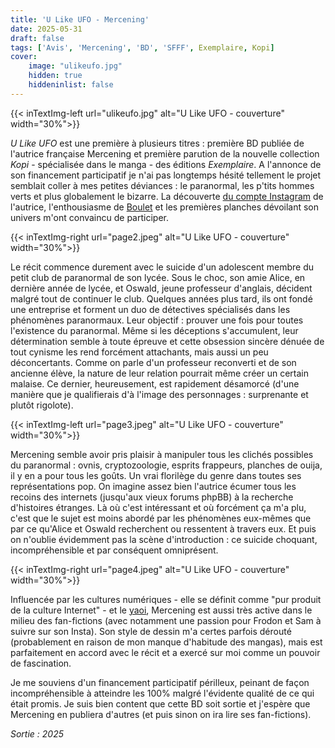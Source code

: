 ```yaml
---
title: 'U Like UFO - Mercening'
date: 2025-05-31
draft: false
tags: ['Avis', 'Mercening', 'BD', 'SFFF', Exemplaire, Kopi]
cover: 
    image: "ulikeufo.jpg"
    hidden: true
    hiddeninlist: false
---
```


{{< inTextImg-left url="ulikeufo.jpg" alt="U Like UFO - couverture" width="30%">}}

*U Like UFO* est une première à plusieurs titres : première BD publiée de l'autrice française Mercening et première parution de la nouvelle collection *Kopi* - spécialisée dans le manga - des éditions *Exemplaire*. A l'annonce de son financement participatif je n'ai pas longtemps hésité tellement le projet semblait coller à mes petites déviances : le paranormal, les p'tits hommes verts et plus globalement le bizarre. La découverte [du compte Instagram](https://www.instagram.com/mercening/) de l'autrice, l'enthousiasme de [Boulet](https://www.bouletcorp.com/) et les premières planches dévoilant son univers m'ont convaincu de participer. 

{{< inTextImg-right url="page2.jpeg" alt="U Like UFO - couverture" width="30%">}}

Le récit commence durement avec le suicide d'un adolescent membre du petit club de paranormal de son lycée. Sous le choc, son amie Alice, en dernière année de lycée, et Oswald, jeune professeur d'anglais, décident malgré tout de continuer le club. Quelques années plus tard, ils ont fondé une entreprise et forment un duo de détectives spécialisés dans les phénomènes paranormaux. Leur objectif : prouver une fois pour toutes l'existence du paranormal. Même si les déceptions s'accumulent, leur détermination semble à toute épreuve et cette obsession sincère dénuée de tout cynisme les rend forcément attachants, mais aussi un peu déconcertants. Comme on parle d'un professeur reconverti et de son ancienne élève, la nature de leur relation pourrait même créer un certain malaise. Ce dernier, heureusement, est rapidement désamorcé (d'une manière que je qualifierais d'à l'image des personnages : surprenante et plutôt rigolote).

{{< inTextImg-left url="page3.jpeg" alt="U Like UFO - couverture" width="30%">}}

Mercening semble avoir pris plaisir à manipuler tous les clichés possibles du paranormal : ovnis, cryptozoologie, esprits frappeurs, planches de ouija, il y en a pour tous les goûts. Un vrai florilège du genre dans toutes ses représentations pop. On imagine assez bien l'autrice écumer tous les recoins des internets (jusqu'aux vieux forums phpBB) à la recherche d'histoires étranges. Là où c'est intéressant et où forcément ça m'a plu, c'est que le sujet est moins abordé par les phénomènes eux-mêmes que par ce qu'Alice et Oswald recherchent ou ressentent à travers eux. Et puis on n'oublie évidemment pas la scène d'introduction : ce suicide choquant, incompréhensible et par conséquent omniprésent. 

{{< inTextImg-right url="page4.jpeg" alt="U Like UFO - couverture" width="30%">}}

Influencée par les cultures numériques - elle se définit comme "pur produit de la culture Internet" - et le [yaoi](https://fr.wikipedia.org/wiki/Yaoi), Mercening est aussi très active dans le milieu des fan-fictions (avec notamment une passion pour Frodon et Sam à suivre sur son Insta). Son style de dessin m'a certes parfois dérouté (probablement en raison de mon manque d'habitude des mangas), mais est parfaitement en accord avec le récit et a exercé sur moi comme un pouvoir de fascination. 

Je me souviens d'un financement participatif périlleux, peinant de façon incompréhensible à atteindre les 100% malgré l'évidente qualité de ce qui était promis. Je suis bien content que cette BD soit sortie et j'espère que Mercening en publiera d'autres (et puis sinon on ira lire ses fan-fictions).

*Sortie : 2025*